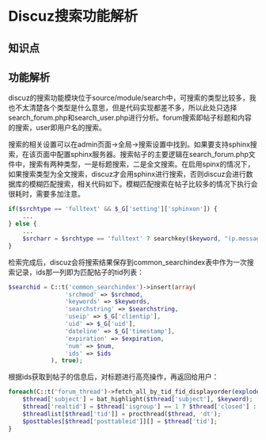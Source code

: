 # Discuz搜索功能解析

## 知识点

## 功能解析

discuz的搜索功能模块位于source/module/search中，可搜索的类型比较多，我也不太清楚各个类型是什么意思，但是代码实现都差不多，所以此处只选择search\_forum.php和search\_user.php进行分析。forum搜索即帖子标题和内容的搜索，user即用户名的搜索。

搜索的相关设置可以在admin页面-&gt;全局-&gt;搜索设置中找到。如果要支持sphinx搜索，在该页面中配置sphinx服务器。搜索帖子的主要逻辑在search\_forum.php文件中，搜索有两种类型，一是标题搜索，二是全文搜索。在启用spinx的情况下，如果搜索类型为全文搜索，discuz才会用sphinx进行搜索，否则discuz会进行数据库的模糊匹配搜索，相关代码如下。模糊匹配搜索在帖子比较多的情况下执行会很耗时，需要多加注意。

```php
if($srchtype == 'fulltext' && $_G['setting']['sphinxon']) {
    ...
} else {
    ...
    $srcharr = $srchtype == 'fulltext' ? searchkey($keyword, "(p.message LIKE '%{text}%' OR p.subject LIKE '%{text}%')", true) : searchkey($keyword,"t.subject LIKE '%{text}%'", true);
}
```

检索完成后，discuz会将搜索结果保存到common\_searchindex表中作为一次搜索记录，ids那一列即为匹配帖子的tid列表：

```php
$searchid = C::t('common_searchindex')->insert(array(
				'srchmod' => $srchmod,
				'keywords' => $keywords,
				'searchstring' => $searchstring,
				'useip' => $_G['clientip'],
				'uid' => $_G['uid'],
				'dateline' => $_G['timestamp'],
				'expiration' => $expiration,
				'num' => $num,
				'ids' => $ids
			), true);
```

根据ids获取到帖子的信息后，对标题进行高亮操作，再返回给用户：

```php
foreach(C::t('forum_thread')->fetch_all_by_tid_fid_displayorder(explode(',',$index['ids']), null, 0, $orderby, $start_limit, $_G['tpp'], '>=', $ascdesc) as $thread) {
    $thread['subject'] = bat_highlight($thread['subject'], $keyword);
    $thread['realtid'] = $thread['isgroup'] == 1 ? $thread['closed'] : $thread['tid'];
    $threadlist[$thread['tid']] = procthread($thread, 'dt');
    $posttables[$thread['posttableid']][] = $thread['tid'];
}
```

